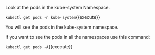 Look at the pods in the kube-system Namespace.

`kubectl get pods -n kube-system`{{execute}}

You will see the pods in the kube-system namespace.

If you want to see the pods in all the namespaces use this command:

`kubectl get pods -A`{{execute}}